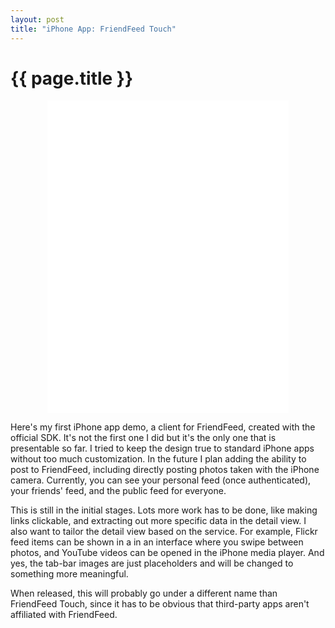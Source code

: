 ```yaml
--- 
layout: post
title: "iPhone App: FriendFeed Touch"
---
```


{{ page.title }}
================

<p style="text-align:center;">
<embed src="/images/iPhone_FriendFeed_demo_low.mov" width="386" height="500"></embed>
</p>

Here's my first iPhone app demo, a client for FriendFeed, created with the official SDK.  It's not the first one I did but it's the only one that is presentable so far.  I tried to keep the design true to standard iPhone apps without too much customization.  In the future I plan adding the ability to post to FriendFeed, including directly posting photos taken with the iPhone camera.  Currently, you can see your personal feed (once authenticated), your friends' feed, and the public feed for everyone.

This is still in the initial stages.  Lots more work has to be done, like making links clickable, and extracting out more specific data in the detail view.  I also want to tailor the detail view based on the service.  For example, Flickr feed items can be shown in a in an interface where you swipe between photos, and YouTube videos can be opened in the iPhone media player.  And yes, the tab-bar images are just placeholders and will be changed to something more meaningful.  

When released, this will probably go under a different name than FriendFeed Touch, since it has to be obvious that third-party apps aren't affiliated with FriendFeed.

